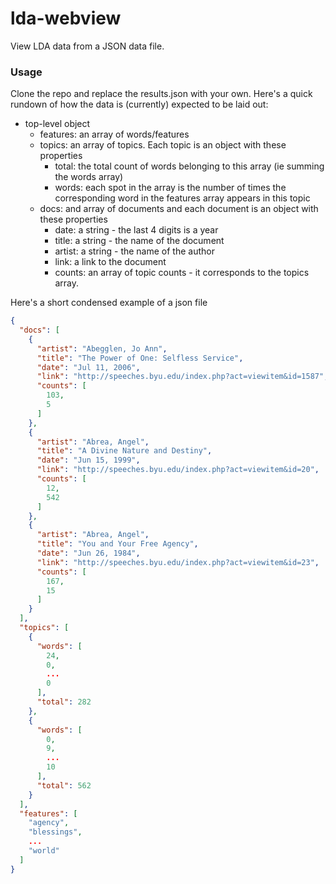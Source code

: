 lda-webview
===========

View LDA data from a JSON data file. 

### Usage ###

Clone the repo and replace the results.json with your own. 
Here's a quick rundown of how the data is (currently) expected to be laid out:
 * top-level object
   * features: an array of words/features
   * topics: an array of topics. Each topic is an object with these properties
     * total: the total count of words belonging to this array (ie summing the words array)
     * words: each spot in the array is the number of times the corresponding word in the features array appears in this topic
   * docs: and array of documents and each document is an object with these properties
      * date: a string - the last 4 digits is a year
      * title: a string - the name of the document
      * artist: a string - the name of the author
      * link: a link to the document 
      * counts: an array of topic counts - it corresponds to the topics array.

Here's a short condensed example of a json file

``` json
{
  "docs": [
    {
      "artist": "Abegglen, Jo Ann",
      "title": "The Power of One: Selfless Service",
      "date": "Jul 11, 2006",
      "link": "http://speeches.byu.edu/index.php?act=viewitem&id=1587",
      "counts": [
        103,
        5
      ]
    },
    {
      "artist": "Abrea, Angel",
      "title": "A Divine Nature and Destiny",
      "date": "Jun 15, 1999",
      "link": "http://speeches.byu.edu/index.php?act=viewitem&id=20",
      "counts": [
        12,
        542
      ]
    },
    {
      "artist": "Abrea, Angel",
      "title": "You and Your Free Agency",
      "date": "Jun 26, 1984",
      "link": "http://speeches.byu.edu/index.php?act=viewitem&id=23",
      "counts": [
        167,
        15
      ]
    }
  ],
  "topics": [
    {
      "words": [
        24,
        0,
        ...
        0
      ],
      "total": 282
    },
    {
      "words": [
        0,
        9,
        ...
        10
      ],
      "total": 562
    }
  ],
  "features": [
    "agency",
    "blessings",
    ...
    "world"
  ]
} 
```
